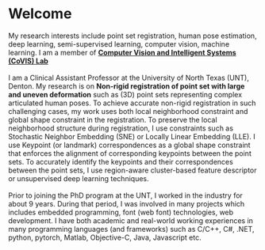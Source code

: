 # Welcome

<p>
    My research interests include point set registration, human pose estimation, deep learning, semi-supervised learning, computer vision, machine learning. I am a member of <b><a href="http://covis.cse.unt.edu/">Computer Vision and Intelligent Systems (CoVIS) Lab</a></b>
    <br /><br /> 
    I am a Clinical Assistant Professor at the University of North Texas (UNT), Denton. My research is on <b>Non-rigid registration of point set with large and uneven deformation</b> such as (3D) point sets representing complex articulated human poses. To achieve accurate non-rigid registration in such challenging cases, my work uses both local neighborhood constraint and global shape constraint in the registration. To preserve the local neighborhood structure during registration, I use constraints such as Stochastic Neighbor Embedding (SNE) or Locally Linear Embedding (LLE). I use Keypoint (or landmark) correspondences as a global shape constraint that enforces the alignment of corresponding keypoints between the point sets. To accurately identify the keypoints and their correspondences between the point sets, I use region-aware cluster-based feature descriptor or unsupervised deep learning techniques.
    <br /><br />
    Prior to joining the PhD program at the UNT, I worked in the industry for about 9 years. During that period, I was involved in many projects which includes embedded programming, font (web font) technologies, web development. I have both academic and real-world working experiences in many programming languages (and frameworks) such as C/C++, C#, .NET, python, pytorch, Matlab, Objective-C, Java, Javascript etc.
</p>
